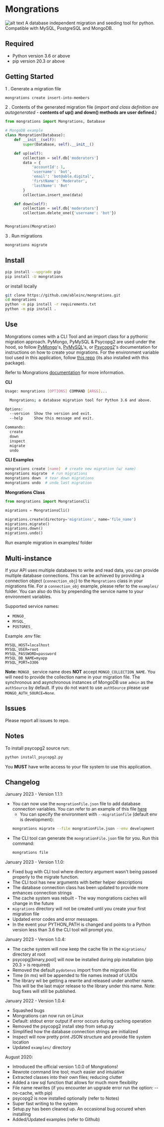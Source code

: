 # Mongrations

![alt text](https://img.icons8.com/dusk/64/000000/database.png "Mongrations Logo")
A database independent migration and seeding tool for python. Compatible with MySQL, PostgreSQL and MongoDB.

## Required

  - Python version 3.6 or above
  - pip version 20.3 or above

## Getting Started

1 . Generate a migration file
```bash
mongrations create insert-into-members
```
2 . Contents of the generated migration file (*import and class definition are 
autogenerated* - **contents of up() and down() methods are user defined**.)
```python
from mongrations import Mongrations, Database

# MongoDB example
class Mongration(Database):
    def __init__(self):
        super(Database, self).__init__()

    def up(self):
        collection = self.db['moderators']
        data = {
            'accountId': 1,
            'username': 'bot',
            'email': 'bot@able.digital',
            'firstName': 'Moderator',
            'lastName': 'Bot'
        }
        collection.insert_one(data)

    def down(self):
        collection = self.db['moderators']
        collection.delete_one({'username': 'bot'})


Mongrations(Mongration)
```
3 . Run migrations
```bash
mongrations migrate
```

## Install

```bash
pip install --upgrade pip
pip install -U mongrations

```
or install locally
```bash
git clone https://github.com/ableinc/mongrations.git
cd mongrations
python -m pip install -r requirements.txt
python -m pip install .
```

## Use

Mongrations comes with a CLI Tool and an import class for a pythonic migration approach. PyMongo, PyMySQL & Psycopg2 are used under
the hood, so follow <a href="https://api.mongodb.com/python/current/tutorial.html#getting-a-collection">PyMongo</a>'s,
<a href="https://github.com/PyMySQL/PyMySQL">PyMySQL</a>'s, or <a href="https://github.com/psycopg/psycopg2">Psycopg2</a>'s documentation 
for instructions on how to create your migrations. For the environment variable tool used in this application, follow 
<a href='https://github.com/ableinc/pydotenvs'>this repo</a> (its also installed with this package).

Refer to Mongrations <a href="https://mongrations.readthedocs.io/en/latest/">documentation</a> for more information.

**CLI**
```bash
Usage: mongrations [OPTIONS] COMMAND [ARGS]...

  Mongrations; a database migration tool for Python 3.6 and above.

Options:
  --version  Show the version and exit.
  --help     Show this message and exit.

Commands:
  create
  down
  inspect
  migrate
  undo
```
**CLI Examples**
```bash
mongrations create [name]  # create new migration (w/ name)
mongrations migrate  # run migrations
mongrations down  # tear down migrations
mongrations undo  # undo last migration
```

**Mongrations Class**
```python
from mongrations import MongrationsCli

migrations = MongrationsCli()

migrations.create(directory='migrations', name='file_name')
migrations.migrate()
migrations.down()
migrations.undo()
```
Run example migration in examples/ folder

## Multi-instance

If your API uses multiple databases to write and read data, you can provide multiple database connections. This can be achieved by providing a connection object (```connection_obj```) to the ```Mongrations``` class in your migrations file. For a ```connection_obj``` example, please refer to the ```examples/``` folder. You can also do this by prepending the service name to your environment variables.

Supported service names:

  - ```MONGO_```
  - ```MYSQL_```
  - ```POSTGRES_```

Example .env file:

```properties
MYSQL_HOST=localhost
MYSQL_USER=root
MYSQL_PASSWORD=password
MYSQL_DB_NAME=myapp
MYSQL_PORT=3306
```

**Note:** ```MONGO_``` service name does **NOT** accept ```MONGO_COLLECTION_NAME```. You will need to provide the collection name in your migration file. The synchronous and asynchronous instances of MongoDB use ```admin``` as the ```authSource``` by default. If you do not want to use ```authSource``` please use ```MONGO_AUTH_SOURCE=None```.

## Issues

Please report all issues to repo.

## Notes

To install psycopg2 source run:

```bash
python install_psycopg2.py
```

You **MUST** have write access to your file system to use this application.

##  Changelog

January 2023 - Version 1.1.1:
  - You can now use the ```mongrationFile.json``` file to add database connection variables. You can refer to an example of this file [here](mongrationFile.json)
    - You can specify the environment with ```--migrationfile``` (default env is development):
    ```bash
    mongrations migrate --file mongrationFile.json --env development
    ```
  - The CLI tool can generate the ```mongrationFile.json``` file for you. Run this command:
    ```bash
    mongrations file
    ```

January 2023 - Version 1.1.0:
  - Fixed bug with CLI tool where directory argument wasn't being passed properly to the migrate function. 
  - The CLI tool has new arguments with better helper descriptions
  - The database connection class has been updated to provide more enhances connection strings
  - The cache system was rebuilt - The way mongrations caches will change in the future
  - ```migrations``` directory will not be created until you create your first migration file
  - Updated error codes and error messages.
  - In the event your PYTHON_PATH is changed and points to a Python version less than 3.6 the CLI tool will prompt you.

January 2023 - Version 1.0.4:
  - The cache system will now keep the cache file in the ```migrations/``` directory at root
  - psycopg[binary,pool] will now be installed during pip installation (pip 20.3 > is required)
  - Removed the default ```pydotenvs``` import from the migration file
  - Time (in ms) will be appended to file names instead of UUIDs
  - The library wil be getting a rewrite and released under another name. This will be the last major release to the library under this name. Note: bug fixes will still be published.

January 2022 - Version 1.0.4:
  - Squashed bugs
  - Mongrations can now run on Linux
  - Default: stdout error output if error occurs during caching operation
  - Removed the psycopg2 install step from setup.py
  - Simplified how the database connection strings are initialized
  - Inspect will now pretty print JSON structure and provide file system location
  - Updated ```examples/``` directory

August 2020:
  - Introduced the official version 1.0.0 of Mongrations!
  - Rewrote command line tool; much easier and intuiative
  - Extracted classes into their own files; reducing clutter
  - Added a raw sql function that allows for much more flexibility
  - File name rewrites (if you encounter an upgrade error run the option: --no-cache, with pip)
  - psycopg2 is now installed optionally (refer to Notes)
  - Super fast writing to the system
  - Setup.py has been cleaned up. An occasional bug occured when installing
  - Added/Updated examples (refer to Github)
